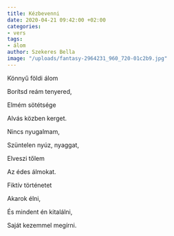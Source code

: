 ```yaml
---
title: Kézbevenni
date: 2020-04-21 09:42:00 +02:00
categories:
- vers
tags:
- álom
author: Szekeres Bella
image: "/uploads/fantasy-2964231_960_720-01c2b9.jpg"
---
```


Könnyű földi álom

Borítsd reám tenyered,

Elmém sötétsége 

Alvás közben kerget.


Nincs nyugalmam,

Szüntelen nyúz, nyaggat,

Elveszi tőlem

Az édes álmokat.


Fiktív történetet

Akarok élni,

És mindent én kitalálni,

Saját kezemmel megírni.



